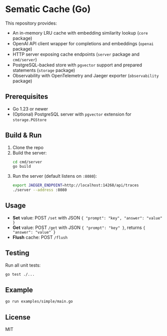 # Sematic Cache (Go)

This repository provides:
  - An in-memory LRU cache with embedding similarity lookup (`core` package)
  - OpenAI API client wrapper for completions and embeddings (`openai` package)
  - HTTP server exposing cache endpoints (`server` package and `cmd/server`)
  - PostgreSQL-backed store with `pgvector` support and prepared statements (`storage` package)
  - Observability with OpenTelemetry and Jaeger exporter (`observability` package)

## Prerequisites
- Go 1.23 or newer
- (Optional) PostgreSQL server with `pgvector` extension for `storage.PGStore`

## Build & Run
1. Clone the repo
2. Build the server:
   ```bash
   cd cmd/server
   go build
   ```
3. Run the server (default listens on `:8080`):
   ```bash
   export JAEGER_ENDPOINT=http://localhost:14268/api/traces
   ./server --address :8080
   ```

## Usage
- **Set** value: POST `/set` with JSON `{ "prompt": "key", "answer": "value" }`
- **Get** value: POST `/get` with JSON `{ "prompt": "key" }`, returns `{ "answer": "value" }`
- **Flush** cache: POST `/flush`

## Testing
Run all unit tests:
```bash
go test ./...
```

## Example
```bash
go run examples/simple/main.go
```

## License
MIT